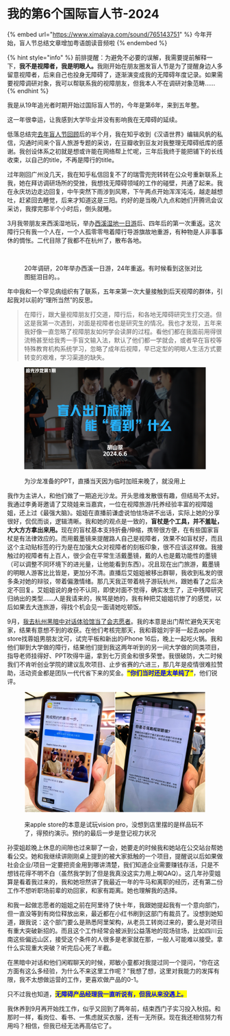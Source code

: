 # 我的第6个国际盲人节-2024

{% embed url="https://www.ximalaya.com/sound/765143751" %}
今年开始，盲人节总结文章增加粤语朗读音频啦
{% endembed %}

{% hint style="info" %}
前排提醒：为避免不必要的误解，我需要提前解释一下，**我不是视障者，我是明眼人。**&#x6211;刚开始在朋友圈发盲人节是为了提醒身边人多留意视障者，后来自己也投身无障碍了，逐渐演变成我的无障碍年度记录。如果需要视障调研对象，我可以帮联系我的视障朋友，但我本人不在调研对象范畴……
{% endhint %}

我是从19年追光者时期开始过国际盲人节的，今年是第6年，来到五年整。

这一年很幸运，让我感到大学毕业并没有影响我在无障碍的延续。

低落总结完[去年盲人节回顾](http://mp.weixin.qq.com/s?__biz=Mzg5NDYxMzU4Ng==\&mid=2247486610\&idx=1\&sn=cd6c7caa6eb08883089f19ad2e7c8ff5\&chksm=c01dadaff76a24b9153175ae606f3d18fd25f93baeeac2884abce7e6a024a4bfd98e371c94b8\&scene=21#wechat_redirect)后的半个月，我在知乎收到《汉语世界》编辑风帆的私信，沟通时间来个盲人旅游专题的采访，在豆瓣收到豆友对我整理无障碍纸库的感谢。我创设体系之初就是想或许能在网络帮上忙呢，三年后我终于能把铺下的长线收束，以自己的title，不再是障行的title。

过年刚回广州没几天，我在知乎私信回复不了的瑞雪兜兜转转在公众号重新联系上我，她在拜访调研场所的受挫，我想找无障碍领域的工作的碰壁，共通了起来。我在永庆坊边走边回复，中午突然下雨涉到风寒，下午两点开始浑浑沌沌，越走越想吐，赶紧回去睡觉，后来才知道这是三阳。约好的是当晚八九点和她们开腾讯会议采访，我撑完那半个小时后，倒头就睡。

3月我带朋友来西溪湿地玩，举办[西溪湿地一日游](http://mp.weixin.qq.com/s?__biz=MzU0MDk4MzA1OQ==\&mid=2247483868\&idx=1\&sn=6a3fc5ab9bef5a5402030aee067c38f4\&chksm=fb31aba0cc4622b683e665dfb75506b1d180fc8523b3d2e08cbf867c57c6d45e7a4b8f2f0bfe\&scene=21#wechat_redirect)后、四年后的第一次重返。这次障行只有我一个人在，一个人孤零零甩着障行导游旗故地重游，有种物是人非事事休的惆怅。二代目除了我都不在杭州了，散布各地。

<figure><img src="../.gitbook/assets/MTXX_PT20240324_154423933.jpg" alt=""><figcaption><p>20年调研，20年举办西溪一日游，24年重返。有时候看到这张对比图挺泪目的。。</p></figcaption></figure>

年中我和一个罕见病组织有了联系，五年来第一次大量接触到后天视障的群体，引起我对以前的“理所当然”的反思。

> 在障行，跟大量视障朋友打交道，障行后，和各地无障碍研究生打交道。但这是我第一次遇到，对面是视障者也是研究生的情况。我也才发现，五年来我好像一直忽略了视障朋友如何学会读屏的过程。看他们都在我面前用得很流畅甚至给我秀一手盲文输入法，默认了他们都一学就会，或者早在盲校等特殊教育机构系统学习，忽略了成年后视障，早已定型的明眼人生活方式要转变的艰难，学习渠道的缺失。

<figure><img src="../.gitbook/assets/QQ截图20241011200953.png" alt=""><figcaption><p>为沙龙准备的PPT，直播当天因为临时加班来晚了，就没用上</p></figcaption></figure>

我作为主讲人，和他们做了一期追光沙龙。开头思维发散很有趣，但结局不太好。我通过李勇哥邀请了艾晓娃来当嘉宾，一位在视障旅游/托养经验丰富的视障姐姐，还上过《最强大脑》。姐姐在直播前谦虚说怕怯场讲不出话，实际上她的分享很好，侃侃而谈，逻辑清晰。我和她的观点是一致的，**盲杖是个工具，并不羞耻，大大方方拿出来用。**&#x73B0;在的盲杖基本支持折叠/伸缩，携带很方便，在有些国家盲杖是有法律效应的。而用戴墨镜来提醒路人自己是视障者，效果不如盲杖好，而且这个主动贴标签的行为是在加强大众对视障者的刻板印象，很不应该这样做。我接触过的视障者有上百人，很少会在平常生活戴墨镜，戴的人也是戴功能性的墨镜（可以调整不同环境下的进光量，让他能看到东西）。况且现在出门旅游，戴墨镜的明眼人游客比比皆是，更加分不清。直播后艾姐姐被移出群聊，我收到私发的很多条对她的辩驳，带着偏激情绪。那几天我正带着桃子游玩杭州，跟她看了之后决定不回复。艾姐姐说的身份不认同，即使对面不觉得，确实发生了，正中残障研究归纳出的类型……人是我请来的，挨骂是她的，我有种把艾姐姐坑惨了的感觉，以后如果去大连旅游，得找个机会见一面请她吃顿饭。

9月，[我去杭州黑暗中对话体验馆当了会志愿者](http://mp.weixin.qq.com/s?__biz=Mzg5NDYxMzU4Ng==\&mid=2247487756\&idx=1\&sn=061ea5a65af59c6cdfc3d2c1cb665c46\&chksm=c01db031f76a392734a0ccbde52d538eee2b0b5ce345a13f37b423cd7954971f238de4cf57af\&scene=21#wechat_redirect)。我的本意是出门帮忙避免天天宅家，结果有意想不到的收获。在他们考核完那天，我和蓉姐刘宇哥一起去apple store找蓉姐男朋友沈可，试完平板和新出的iPhone 16后，晚上一起吃火锅。我和他们聊到大学做的障行，结果他们提到我这两年听到的另一间大学做的同类项目，指导老师挂得好、PPT吹得牛逼，拿到七万资金和很多荣誉。我很破防，大二时候我们不肯听创业学院的建议乱吹项目、止步省赛的六进三，那几年是疫情很难拉赞助，活动资金都是团队一代代省下来的奖金。<mark style="color:blue;">**“你们当时还是太单纯了”**</mark>，他们锐评。

<figure><img src="../.gitbook/assets/Collage_20241012_230939.jpg" alt=""><figcaption><p>来apple store的本意是试玩vision pro，没想到店里摆的是样品玩不了，得预约演示。预约的最后一步是登记视力状况<br></p></figcaption></figure>

孙雯姐趁晚上休息的间隙也过来聊了一会，她要走的时候我和她站在公交站台帮她看公交。她和我继续讲刚刚桌上提到的被大家抵触的一个项目，提醒说以后如果做社会企业/项目一定要把资金用到哪讲清楚，我们知道企业需要赚钱存活，只是不想钱花得不明不白（虽然我学到了但是我真没这实力用上啊QAQ）。这几年孙雯姐算是看着我过来的，我和她坦然讲了我最近一年的牛马和离职的经历，还有第二份工作不想听职场前辈的劝回家，和家有距离。她也理解我的选择。

和我一起做志愿者的姐姐之前在阿里待了快十年，我跟她提起我有一个意向部门，但一直没等到有岗位释放出来，最近都在小红书刷到这部门有裁员了。没想到她知道，跟我说：这个部门要么是熟悉阿里架构，从老员工转岗过来的，要么是对项目有重大突破新招的。而且这个工作经常会被派到公益落地的现场驻场，比如四川云南这些偏远山区，接受这个条件的人很多是老家就在那，一般人可能难以接受。拿什么实现重大突破？听完后心死了半截。

在黑暗中对话和他们闲暇聊天的时候，郑敏小童都对我提过同一个提问，“你在这方面有这么多经验，为什么不来这里工作呢？”我想了想，这里对我能力的发挥有限，我不太想做运营的工作，更喜欢做产品的0-1。

只不过我也知道，<mark style="color:blue;">**无障碍产品经理我一直听说有，但我从来没遇上。**</mark>

我休养到9月再开始找工作，似乎又回到了两年前，结束西门子实习投入秋招。和那时一样，看岗位、看书、一焦虑就买衣服，还有一无所获。现在我还相信努力有用吗？相信，但我已经无法再高估它了。
